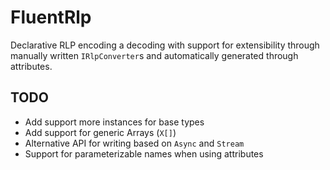 # FluentRlp

Declarative RLP encoding a decoding with support for extensibility through manually written `IRlpConverter`s and automatically generated through attributes.

## TODO

- Add support more instances for base types
- Add support for generic Arrays (`X[]`)
- Alternative API for writing based on `Async` and `Stream`
- Support for parameterizable names when using attributes
